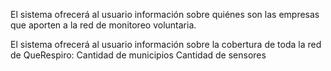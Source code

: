 El sistema ofrecerá al usuario información sobre quiénes son las empresas que aporten a la red de monitoreo voluntaria.

El sistema ofrecerá al usuario información sobre la cobertura de toda la red de QueRespiro:
	Cantidad de municipios
	Cantidad de sensores

